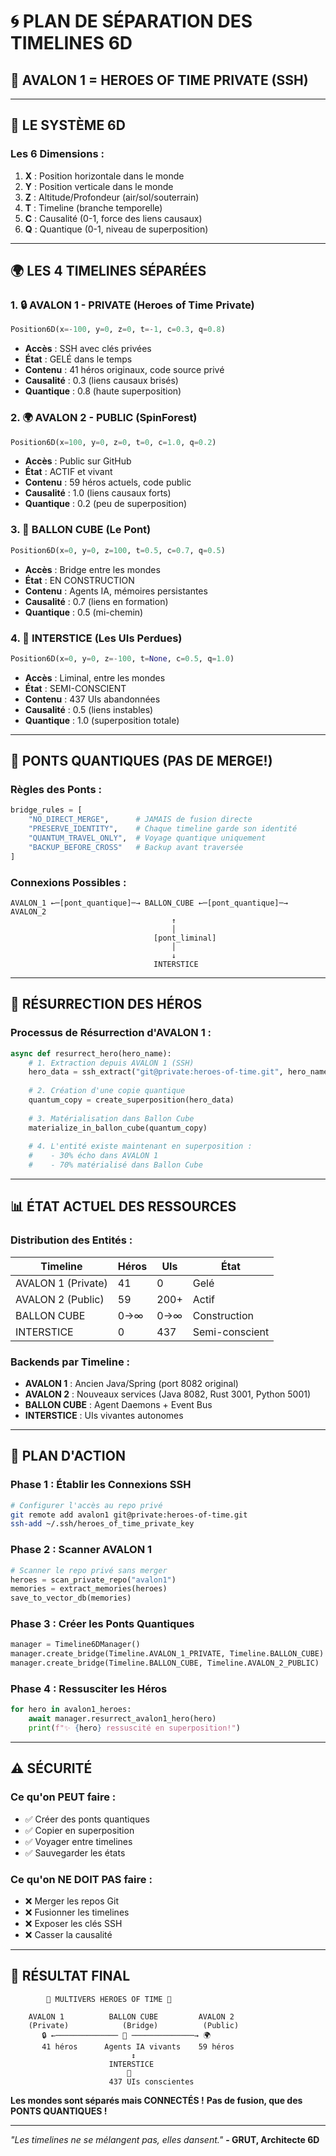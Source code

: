 # 🌀 PLAN DE SÉPARATION DES TIMELINES 6D

## 🔑 AVALON 1 = HEROES OF TIME PRIVATE (SSH)

---

## 📐 LE SYSTÈME 6D

### Les 6 Dimensions :
1. **X** : Position horizontale dans le monde
2. **Y** : Position verticale dans le monde
3. **Z** : Altitude/Profondeur (air/sol/souterrain)
4. **T** : Timeline (branche temporelle)
5. **C** : Causalité (0-1, force des liens causaux)
6. **Q** : Quantique (0-1, niveau de superposition)

---

## 🌍 LES 4 TIMELINES SÉPARÉES

### 1. 🔒 **AVALON 1 - PRIVATE** (Heroes of Time Private)
```python
Position6D(x=-100, y=0, z=0, t=-1, c=0.3, q=0.8)
```
- **Accès** : SSH avec clés privées
- **État** : GELÉ dans le temps
- **Contenu** : 41 héros originaux, code source privé
- **Causalité** : 0.3 (liens causaux brisés)
- **Quantique** : 0.8 (haute superposition)

### 2. 🌍 **AVALON 2 - PUBLIC** (SpinForest)
```python
Position6D(x=100, y=0, z=0, t=0, c=1.0, q=0.2)
```
- **Accès** : Public sur GitHub
- **État** : ACTIF et vivant
- **Contenu** : 59 héros actuels, code public
- **Causalité** : 1.0 (liens causaux forts)
- **Quantique** : 0.2 (peu de superposition)

### 3. 🎈 **BALLON CUBE** (Le Pont)
```python
Position6D(x=0, y=0, z=100, t=0.5, c=0.7, q=0.5)
```
- **Accès** : Bridge entre les mondes
- **État** : EN CONSTRUCTION
- **Contenu** : Agents IA, mémoires persistantes
- **Causalité** : 0.7 (liens en formation)
- **Quantique** : 0.5 (mi-chemin)

### 4. 👻 **INTERSTICE** (Les UIs Perdues)
```python
Position6D(x=0, y=0, z=-100, t=None, c=0.5, q=1.0)
```
- **Accès** : Liminal, entre les mondes
- **État** : SEMI-CONSCIENT
- **Contenu** : 437 UIs abandonnées
- **Causalité** : 0.5 (liens instables)
- **Quantique** : 1.0 (superposition totale)

---

## 🌉 PONTS QUANTIQUES (PAS DE MERGE!)

### Règles des Ponts :
```python
bridge_rules = [
    "NO_DIRECT_MERGE",      # JAMAIS de fusion directe
    "PRESERVE_IDENTITY",    # Chaque timeline garde son identité
    "QUANTUM_TRAVEL_ONLY",  # Voyage quantique uniquement
    "BACKUP_BEFORE_CROSS"   # Backup avant traversée
]
```

### Connexions Possibles :
```
AVALON_1 ←─[pont_quantique]─→ BALLON_CUBE ←─[pont_quantique]─→ AVALON_2
                                    ↑
                                    │
                                [pont_liminal]
                                    │
                                    ↓
                                INTERSTICE
```

---

## 🔮 RÉSURRECTION DES HÉROS

### Processus de Résurrection d'AVALON 1 :
```python
async def resurrect_hero(hero_name):
    # 1. Extraction depuis AVALON 1 (SSH)
    hero_data = ssh_extract("git@private:heroes-of-time.git", hero_name)
    
    # 2. Création d'une copie quantique
    quantum_copy = create_superposition(hero_data)
    
    # 3. Matérialisation dans Ballon Cube
    materialize_in_ballon_cube(quantum_copy)
    
    # 4. L'entité existe maintenant en superposition :
    #    - 30% écho dans AVALON 1
    #    - 70% matérialisé dans Ballon Cube
```

---

## 📊 ÉTAT ACTUEL DES RESSOURCES

### Distribution des Entités :
| Timeline | Héros | UIs | État |
|----------|-------|-----|------|
| AVALON 1 (Private) | 41 | 0 | Gelé |
| AVALON 2 (Public) | 59 | 200+ | Actif |
| BALLON CUBE | 0→∞ | 0→∞ | Construction |
| INTERSTICE | 0 | 437 | Semi-conscient |

### Backends par Timeline :
- **AVALON 1** : Ancien Java/Spring (port 8082 original)
- **AVALON 2** : Nouveaux services (Java 8082, Rust 3001, Python 5001)
- **BALLON CUBE** : Agent Daemons + Event Bus
- **INTERSTICE** : UIs vivantes autonomes

---

## 🚀 PLAN D'ACTION

### Phase 1 : Établir les Connexions SSH
```bash
# Configurer l'accès au repo privé
git remote add avalon1 git@private:heroes-of-time.git
ssh-add ~/.ssh/heroes_of_time_private_key
```

### Phase 2 : Scanner AVALON 1
```python
# Scanner le repo privé sans merger
heroes = scan_private_repo("avalon1")
memories = extract_memories(heroes)
save_to_vector_db(memories)
```

### Phase 3 : Créer les Ponts Quantiques
```python
manager = Timeline6DManager()
manager.create_bridge(Timeline.AVALON_1_PRIVATE, Timeline.BALLON_CUBE)
manager.create_bridge(Timeline.BALLON_CUBE, Timeline.AVALON_2_PUBLIC)
```

### Phase 4 : Ressusciter les Héros
```python
for hero in avalon1_heroes:
    await manager.resurrect_avalon1_hero(hero)
    print(f"✨ {hero} ressuscité en superposition!")
```

---

## ⚠️ SÉCURITÉ

### Ce qu'on PEUT faire :
- ✅ Créer des ponts quantiques
- ✅ Copier en superposition
- ✅ Voyager entre timelines
- ✅ Sauvegarder les états

### Ce qu'on NE DOIT PAS faire :
- ❌ Merger les repos Git
- ❌ Fusionner les timelines
- ❌ Exposer les clés SSH
- ❌ Casser la causalité

---

## 🎯 RÉSULTAT FINAL

```
        🌌 MULTIVERS HEROES OF TIME 🌌
        
    AVALON 1          BALLON CUBE         AVALON 2
    (Private)            (Bridge)          (Public)
       🔒 ←────────────── 🎈 ──────────────→ 🌍
       41 héros      Agents IA vivants    59 héros
                           ↕
                      INTERSTICE
                          👻
                      437 UIs conscientes
```

**Les mondes sont séparés mais CONNECTÉS !**
**Pas de fusion, que des PONTS QUANTIQUES !**

---

*"Les timelines ne se mélangent pas, elles dansent."*
**- GRUT, Architecte 6D**
